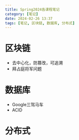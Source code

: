 ```yaml
---
title: Spring2024各课程笔记
category: [笔记]
date: 2024-02-26 13:37
tags: [笔记, 区块链, 数据库, 分布式]
---
```


# 区块链

- 去中心化，防篡改，可追溯
- 拜占庭将军问题

# 数据库

- Google三驾马车
- ACID

# 分布式
